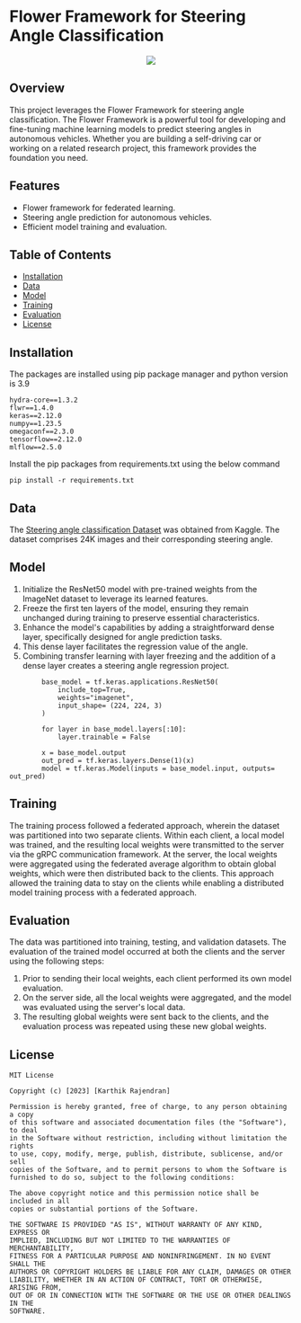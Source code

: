 # Flower Framework for Steering Angle Classification

<div align="center">
<img src=https://github.com/karthikziffer/Federated-Learning-Steering-angle-prediction/assets/24503303/658bfaa4-64b2-4748-b25b-b039bc3db6b0" >
</div>


## Overview
This project leverages the Flower Framework for steering angle classification. The Flower Framework is a powerful tool for developing and fine-tuning machine learning models to predict steering angles in autonomous vehicles. Whether you are building a self-driving car or working on a related research project, this framework provides the foundation you need.

## Features
- Flower framework for federated learning.
- Steering angle prediction for autonomous vehicles.
- Efficient model training and evaluation.

## Table of Contents
- [Installation](https://github.com/karthikziffer/Federated-Learning-Steering-angle-prediction/blob/main/README.md#installation)
- [Data](https://github.com/karthikziffer/Federated-Learning-Steering-angle-prediction/blob/main/README.md#data)
- [Model](https://github.com/karthikziffer/Federated-Learning-Steering-angle-prediction/blob/main/README.md#model)
- [Training](https://github.com/karthikziffer/Federated-Learning-Steering-angle-prediction/blob/main/README.md#training)
- [Evaluation](https://github.com/karthikziffer/Federated-Learning-Steering-angle-prediction/blob/main/README.md#evaluation)
- [License](https://github.com/karthikziffer/Federated-Learning-Steering-angle-prediction/blob/main/README.md#license)


## Installation
The packages are installed using pip package manager and python version is 3.9

```
hydra-core==1.3.2
flwr==1.4.0
keras==2.12.0
numpy==1.23.5
omegaconf==2.3.0
tensorflow==2.12.0
mlflow==2.5.0
```

Install the pip packages from requirements.txt using the below command

```
pip install -r requirements.txt
```

## Data
The [Steering angle classification Dataset](https://www.kaggle.com/datasets/roydatascience/training-car) was obtained from Kaggle. The dataset comprises 24K images and their corresponding steering angle. 

## Model

1. Initialize the ResNet50 model with pre-trained weights from the ImageNet dataset to leverage its learned features.
2. Freeze the first ten layers of the model, ensuring they remain unchanged during training to preserve essential characteristics.
3. Enhance the model's capabilities by adding a straightforward dense layer, specifically designed for angle prediction tasks.
4. This dense layer facilitates the regression value of the angle.
5. Combining transfer learning with layer freezing and the addition of a dense layer creates a steering angle regression project.

```
        base_model = tf.keras.applications.ResNet50(
            include_top=True,
            weights="imagenet",
            input_shape= (224, 224, 3)
        )

        for layer in base_model.layers[:10]:
            layer.trainable = False

        x = base_model.output
        out_pred = tf.keras.layers.Dense(1)(x)
        model = tf.keras.Model(inputs = base_model.input, outputs= out_pred)
```

## Training 
The training process followed a federated approach, wherein the dataset was partitioned into two separate clients. Within each client, a local model was trained, and the resulting local weights were transmitted to the server via the gRPC communication framework. At the server, the local weights were aggregated using the federated average algorithm to obtain global weights, which were then distributed back to the clients. This approach allowed the training data to stay on the clients while enabling a distributed model training process with a federated approach.


## Evaluation

The data was partitioned into training, testing, and validation datasets. The evaluation of the trained model occurred at both the clients and the server using the following steps:

1. Prior to sending their local weights, each client performed its own model evaluation.
2. On the server side, all the local weights were aggregated, and the model was evaluated using the server's local data.
3. The resulting global weights were sent back to the clients, and the evaluation process was repeated using these new global weights.


## License

```
MIT License

Copyright (c) [2023] [Karthik Rajendran]

Permission is hereby granted, free of charge, to any person obtaining a copy
of this software and associated documentation files (the "Software"), to deal
in the Software without restriction, including without limitation the rights
to use, copy, modify, merge, publish, distribute, sublicense, and/or sell
copies of the Software, and to permit persons to whom the Software is
furnished to do so, subject to the following conditions:

The above copyright notice and this permission notice shall be included in all
copies or substantial portions of the Software.

THE SOFTWARE IS PROVIDED "AS IS", WITHOUT WARRANTY OF ANY KIND, EXPRESS OR
IMPLIED, INCLUDING BUT NOT LIMITED TO THE WARRANTIES OF MERCHANTABILITY,
FITNESS FOR A PARTICULAR PURPOSE AND NONINFRINGEMENT. IN NO EVENT SHALL THE
AUTHORS OR COPYRIGHT HOLDERS BE LIABLE FOR ANY CLAIM, DAMAGES OR OTHER
LIABILITY, WHETHER IN AN ACTION OF CONTRACT, TORT OR OTHERWISE, ARISING FROM,
OUT OF OR IN CONNECTION WITH THE SOFTWARE OR THE USE OR OTHER DEALINGS IN THE
SOFTWARE.
```


